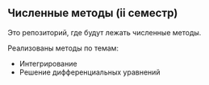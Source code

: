 ## Численные методы (ii семестр)
Это репозиторий, где будут лежать численные методы.

Реализованы методы по темам:
* Интегрирование
* Решение дифференциальных уравнений